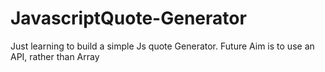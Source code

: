 # JavascriptQuote-Generator
Just learning to build a simple Js quote Generator. Future Aim is to use an API, rather than Array
